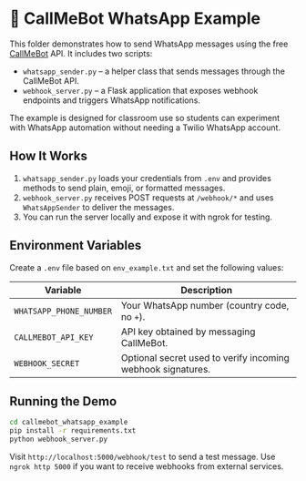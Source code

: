 ---
---

# 📱 CallMeBot WhatsApp Example

This folder demonstrates how to send WhatsApp messages using the free [CallMeBot](https://www.callmebot.com/) API. It includes two scripts:

- `whatsapp_sender.py` – a helper class that sends messages through the CallMeBot API.
- `webhook_server.py` – a Flask application that exposes webhook endpoints and triggers WhatsApp notifications.

The example is designed for classroom use so students can experiment with WhatsApp automation without needing a Twilio WhatsApp account.

## How It Works
1. `whatsapp_sender.py` loads your credentials from `.env` and provides methods to send plain, emoji, or formatted messages.
2. `webhook_server.py` receives POST requests at `/webhook/*` and uses `WhatsAppSender` to deliver the messages.
3. You can run the server locally and expose it with ngrok for testing.

## Environment Variables
Create a `.env` file based on `env_example.txt` and set the following values:

| Variable | Description |
|----------|-------------|
| `WHATSAPP_PHONE_NUMBER` | Your WhatsApp number (country code, no `+`). |
| `CALLMEBOT_API_KEY` | API key obtained by messaging CallMeBot. |
| `WEBHOOK_SECRET` | Optional secret used to verify incoming webhook signatures. |

## Running the Demo
```bash
cd callmebot_whatsapp_example
pip install -r requirements.txt
python webhook_server.py
```
Visit `http://localhost:5000/webhook/test` to send a test message. Use `ngrok http 5000` if you want to receive webhooks from external services.


